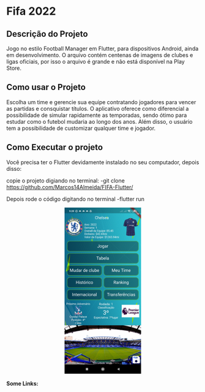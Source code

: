 
# Fifa 2022

## Descrição do Projeto 
  Jogo no estilo Football Manager em Flutter, para dispositivos Android, ainda em desenvolvimento. O arquivo contém centenas de imagens de clubes e ligas oficiais, por isso o arquivo é grande e não está disponível na Play Store.
  
## Como usar o Projeto 
  Escolha um time e gerencie sua equipe contratando jogadores para vencer as partidas e consquistar títulos. O aplicativo oferece como diferencial a possibilidade de simular rapidamente as temporadas, sendo ótimo para estudar como o futebol mudaria ao longo dos anos. Além disso, o usuário tem a possibilidade de customizar qualquer time e jogador.
  
## Como Executar o projeto

Você precisa ter o Flutter devidamente instalado no seu computador, depois disso: 

copie o projeto digiando no terminal:
-git clone https://github.com/Marcos14Almeida/FIFA-Flutter/

Depois rode o código digitando no terminal
-flutter run

<p align="center">
  <img src="https://github.com/Marcos14Almeida/FIFA-Flutter/blob/master/screenshot.jpg" width="200" title="Screenshot">
  
  <b>Some Links:</b><br>
  </a>
</p>
